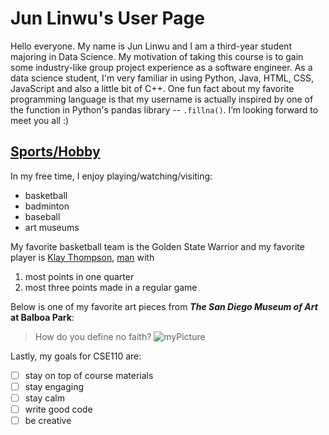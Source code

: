 # Jun Linwu's User Page

Hello everyone. My name is Jun Linwu and I am a third-year student majoring in Data Science. My motivation of taking this course is to gain some industry-like group project experience as a software engineer. As a data science student, I'm very familiar in using Python, Java, HTML, CSS, JavaScript and also a little bit of C++. One fun fact about my favorite programming language is that my username is actually inspired by one of the function in Python's pandas library -- `.fillna()`. I’m looking forward to meet you all :)

## [Sports/Hobby](https://stream.nbalives.tv/)
In my free time, I enjoy playing/watching/visiting: 
- basketball
- badminton
- baseball
- art museums
  

My favorite basketball team is the Golden State Warrior and my favorite player is [Klay Thompson](https://www.youtube.com/watch?v=fXWTMFJlk_s&ab_channel=NBA), [man](./klay.webp) with 
1. most points in one quarter
2. most three points made in a regular game


Below is one of my favorite art pieces from **_The San Diego Museum of Art_ at Balboa Park**:
> How do you define no faith?
![myPicture](./pic.jpeg)


Lastly, my goals for CSE110 are:
-[ ] stay on top of course materials
-[ ] stay engaging
-[ ] stay calm
-[ ] write good code
-[ ] be creative
